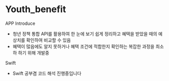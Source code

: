 # Youth_benefit

APP Introduce
- 청년 정책 통합 API를 활용하여 한 눈에 보기 쉽게 정리하고 혜택을 받았을 때의 예상치를 확인하여 비교할 수 있음
- 혜택이 많음에도 알지 못하거나 혜택 조건에 적합한지 확인하는 복잡한 과정을 최소하 하기 위해 개발중 


Swift
- Swift 공부겸 코드 해석 진행중입니다
